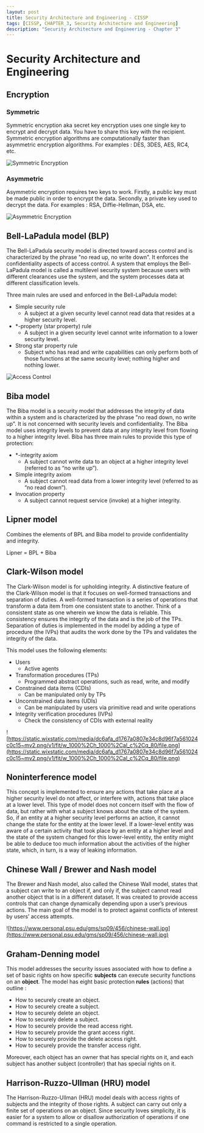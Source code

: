 ```yaml
---
layout: post
title: Security Architecture and Engineering - CISSP
tags: [CISSP, CHAPTER_3, Security Architecture and Engineering]
description: "Security Architecture and Engineering - Chapter 3"
---
```


# Security Architecture and Engineering

























## Encryption

### Symmetric

Symmetric encryption aka secret key encryption uses one single key to encrypt and decrypt data. You have to share this key with the recipient. Symmetric encryption algorithms are computationally faster than asymmetric encryption algorithms. For examples : DES, 3DES, AES, RC4, etc.

![Symmetric Encryption](https://www.ssl2buy.com/wiki/wp-content/uploads/2015/12/Symmetric-Encryption.png)

### Asymmetric

Asymmetric encryption requires two keys to work. Firstly, a public key must be made public in order to encrypt the data. Secondly, a private key used to decrypt the data. For examples : RSA, Diffie-Hellman, DSA, etc.

![Asymmetric Encryption](https://www.ssl2buy.com/wiki/wp-content/uploads/2015/12/Asymmetric-Encryption.png)

## Bell-LaPadula model (BLP)

The Bell-LaPadula security model is directed toward access control and is characterized by the phrase "no read up, no write down". It enforces the confidentiality aspects of access control. A system that employs the Bell-LaPadula model is called a multilevel security system because users with different clearances use the system, and the system processes data at different classification levels.

Three main rules are used and enforced in the Bell-LaPadula model:

- Simple security rule
  - A subject at a given security level cannot read data that resides at a higher security level.
- *-property (star property) rule
  - A subject in a given security level cannot write information to a lower security level.
- Strong star property rule
  - Subject who has read and write capabilities can only perform both of those functions at the same security level; nothing higher and nothing lower.

![Access Control](https://www.cs.rutgers.edu/~pxk/419/notes/images/bell-lapadula.png)

## Biba model

The Biba model is a security model that addresses the integrity of data within a system and is characterized by the phrase "no read down, no write up". It is not concerned with security levels and confidentiality. The Biba model uses integrity levels to prevent data at any integrity level from flowing to a higher integrity level. Biba has three main rules to provide this type of protection:

- *-integrity axiom
  - A subject cannot write data to an object at a higher integrity level (referred to as “no write up”).
- Simple integrity axiom
  - A subject cannot read data from a lower integrity level (referred to as “no read down”).
- Invocation property
  - A subject cannot request service (invoke) at a higher integrity.

## Lipner model

Combines the elements of BPL and Biba model to provide confidentiality and integrity.

Lipner = BPL + Biba

## Clark-Wilson model

The Clark-Wilson model is for upholding integrity. A distinctive feature of the Clark-Wilson model is that it focuses on well-formed transactions and separation of duties. A well-formed transaction is a series of operations that transform a data item from one consistent state to another. Think of a consistent state as one wherein we know the data is reliable. This consistency ensures the integrity of the data and is the job of the TPs. Separation of duties is implemented in the model by adding a type of procedure (the IVPs) that audits the work done by the TPs and validates the integrity of the data.

This model uses the following elements:

- Users
  - Active agents
- Transformation procedures (TPs)
  - Programmed abstract operations, such as read, write, and modify
- Constrained data items (CDIs)
  - Can be manipulated only by TPs
- Unconstrained data items (UDIs)
  - Can be manipulated by users via primitive read and write operations
- Integrity verification procedures (IVPs)
  - Check the consistency of CDIs with external reality

![https://static.wixstatic.com/media/dc6afa_d1767a0807e34c8d96f7a561024c0c15~mv2.png/v1/fit/w_1000%2Ch_1000%2Cal_c%2Cq_80/file.png](https://static.wixstatic.com/media/dc6afa_d1767a0807e34c8d96f7a561024c0c15~mv2.png/v1/fit/w_1000%2Ch_1000%2Cal_c%2Cq_80/file.png)

## Noninterference model

This concept is implemented to ensure any actions that take place at a higher security level do not affect, or interfere with, actions that take place at a lower level. This type of model does not concern itself with the flow of data, but rather with what a subject knows about the state of the system. So, if an entity at a higher security level performs an action, it cannot change the state for the entity at the lower level. If a lower-level entity was aware of a certain activity that took place by an entity at a higher level and the state of the system changed for this lower-level entity, the entity might be able to deduce too much information about the activities of the higher state, which, in turn, is a way of leaking information.

## Chinese Wall / Brewer and Nash model

The Brewer and Nash model, also called the Chinese Wall model, states that a subject can write to an object if, and only if, the subject cannot read another object that is in a different dataset. It was created to provide access controls that can change dynamically depending upon a user’s previous actions. The main goal of the model is to protect against conflicts of interest by users’ access attempts.

![https://www.personal.psu.edu/gms/sp09/456/chinese-wall.jpg](https://www.personal.psu.edu/gms/sp09/456/chinese-wall.jpg)

## Graham-Denning model

This model addresses the security issues associated with how to define a set of basic rights on how specific **subjects** can execute security functions on an **object**. The model has eight basic protection **rules** (actions) that outline :

- How to securely create an object.
- How to securely create a subject.
- How to securely delete an object.
- How to securely delete a subject.
- How to securely provide the read access right.
- How to securely provide the grant access right.
- How to securely provide the delete access right.
- How to securely provide the transfer access right.

Moreover, each object has an owner that has special rights on it, and each subject has another subject (controller) that has special rights  on it.

## Harrison-Ruzzo-Ullman (HRU) model

The Harrison-Ruzzo-Ullman (HRU) model deals with access rights of subjects and the integrity of those rights. A subject can carry out only a finite set of operations on an object. Since security loves simplicity, it is easier for a system to allow or disallow authorization of operations if one command is restricted to a single operation.
